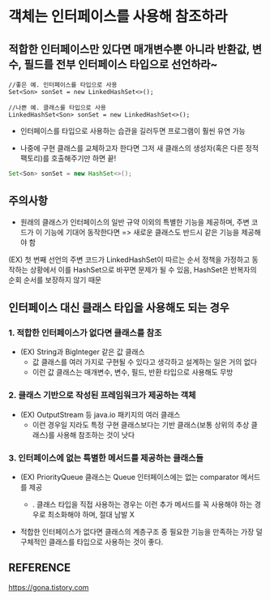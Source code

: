# 객체는 인터페이스를 사용해 참조하라

## 적합한 인터페이스만 있다면 매개변수뿐 아니라 반환값, 변수, 필드를 전부 인터페이스 타입으로 선언하라~

```
//좋은 예. 인터페이스를 타입으로 사용
Set<Son> sonSet = new LinkedHashSet<>();

//나쁜 예. 클래스를 타입으로 사용 
LinkedHashSet<Son> sonSet = new LinkedHashSet<>();
```

- 인터페이스를 타입으로 사용하는 습관을 길러두면 프로그램이 훨씬 유연 가능 
 
-  나중에 구현 클래스를 교체하고자 한다면 그저 새 클래스의 생성자(혹은 다른 정적 팩토리)를 호출해주기만 하면 끝!
```java
Set<Son> sonSet = new HashSet<>();
```

## 주의사항
- 원래의 클래스가 인터페이스의 일반 규약 이외의 특별한 기능을 제공하며, 주변 코드가 이 기능에 기대어 동작한다면 
=> 새로운 클래스도 반드시 같은 기능을 제공해야 함

(EX) 첫 번째 선언의 주변 코드가 LinkedHashSet이 따르는 순서 정책을 가정하고 동작하는 상황에서 이를 HashSet으로 바꾸면 문제가 될 수 있음, HashSet은 반복자의 순회 순서를 보장하지 않기 때문 

## 인터페이스 대신 클래스 타입을 사용해도 되는 경우
### 1. 적합한 인터페이스가 없다면 클래스를 참조
- (EX) String과 BigInteger 같은 값 클래스 
   - 값 클래스를 여러 가지로 구현될 수 있다고 생각하고 설계하는 일은 거의 없다
   - 이런 값 클래스는 매개변수, 변수, 필드, 반환 타입으로 사용해도 무방
   
### 2. 클래스 기반으로 작성된 프레임워크가 제공하는 객체
- (EX)  OutputStream 등 java.io 패키지의 여러 클래스
    - 이런 경우일 지라도 특정 구현 클래스보다는 기반 클래스(보통 상위의 추상 클래스)를 사용해 참조하는 것이 낫다
    
### 3. 인터페이스에 없는 특별한 메서드를 제공하는 클래스들
- (EX) PriorityQueue 클래스는 Queue 인터페이스에는 없는 comparator 메서드를 제공
   - . 클래스 타입을 직접 사용하는 경우는 이런 추가 메서드를 꼭 사용해야 하는 경우로 최소화해야 하며, 절대 남발 X

- 적합한 인터페이스가 없다면 클래스의 계층구조 중 필요한 기능을 만족하는 가장 덜 구체적인 클래스를 타입으로 사용하는 것이 좋다.

## REFERENCE
https://gona.tistory.com
